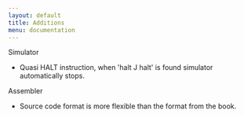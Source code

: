 ```yaml
---
layout: default
title: Additions
menu: documentation
---
```

Simulator
  * Quasi HALT instruction, when 'halt J halt' is found simulator automatically stops.


Assembler
  * Source code format is more flexible than the format from the book.
